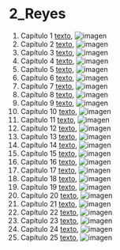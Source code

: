 # 2_Reyes

1. Capítulo 1 [texto](texto_filtrado/AT/2_Re/2_Re_1.txt), ![imagen](nube_de_palabras/AT/2_Re/2_Re_1.png)
2. Capítulo 2 [texto](texto_filtrado/AT/2_Re/2_Re_2.txt), ![imagen](nube_de_palabras/AT/2_Re/2_Re_2.png)
3. Capítulo 3 [texto](texto_filtrado/AT/2_Re/2_Re_3.txt), ![imagen](nube_de_palabras/AT/2_Re/2_Re_3.png)
4. Capítulo 4 [texto](texto_filtrado/AT/2_Re/2_Re_4.txt), ![imagen](nube_de_palabras/AT/2_Re/2_Re_4.png)
5. Capítulo 5 [texto](texto_filtrado/AT/2_Re/2_Re_5.txt), ![imagen](nube_de_palabras/AT/2_Re/2_Re_5.png)
6. Capítulo 6 [texto](texto_filtrado/AT/2_Re/2_Re_6.txt), ![imagen](nube_de_palabras/AT/2_Re/2_Re_6.png)
7. Capítulo 7 [texto](texto_filtrado/AT/2_Re/2_Re_7.txt), ![imagen](nube_de_palabras/AT/2_Re/2_Re_7.png)
8. Capítulo 8 [texto](texto_filtrado/AT/2_Re/2_Re_8.txt), ![imagen](nube_de_palabras/AT/2_Re/2_Re_8.png)
9. Capítulo 9 [texto](texto_filtrado/AT/2_Re/2_Re_9.txt), ![imagen](nube_de_palabras/AT/2_Re/2_Re_9.png)
10. Capítulo 10 [texto](texto_filtrado/AT/2_Re/2_Re_10.txt), ![imagen](nube_de_palabras/AT/2_Re/2_Re_10.png)
11. Capítulo 11 [texto](texto_filtrado/AT/2_Re/2_Re_11.txt), ![imagen](nube_de_palabras/AT/2_Re/2_Re_11.png)
12. Capítulo 12 [texto](texto_filtrado/AT/2_Re/2_Re_12.txt), ![imagen](nube_de_palabras/AT/2_Re/2_Re_12.png)
13. Capítulo 13 [texto](texto_filtrado/AT/2_Re/2_Re_13.txt), ![imagen](nube_de_palabras/AT/2_Re/2_Re_13.png)
14. Capítulo 14 [texto](texto_filtrado/AT/2_Re/2_Re_14.txt), ![imagen](nube_de_palabras/AT/2_Re/2_Re_14.png)
15. Capítulo 15 [texto](texto_filtrado/AT/2_Re/2_Re_15.txt), ![imagen](nube_de_palabras/AT/2_Re/2_Re_15.png)
16. Capítulo 16 [texto](texto_filtrado/AT/2_Re/2_Re_16.txt), ![imagen](nube_de_palabras/AT/2_Re/2_Re_16.png)
17. Capítulo 17 [texto](texto_filtrado/AT/2_Re/2_Re_17.txt), ![imagen](nube_de_palabras/AT/2_Re/2_Re_17.png)
18. Capítulo 18 [texto](texto_filtrado/AT/2_Re/2_Re_18.txt), ![imagen](nube_de_palabras/AT/2_Re/2_Re_18.png)
19. Capítulo 19 [texto](texto_filtrado/AT/2_Re/2_Re_19.txt), ![imagen](nube_de_palabras/AT/2_Re/2_Re_19.png)
20. Capítulo 20 [texto](texto_filtrado/AT/2_Re/2_Re_20.txt), ![imagen](nube_de_palabras/AT/2_Re/2_Re_20.png)
21. Capítulo 21 [texto](texto_filtrado/AT/2_Re/2_Re_21.txt), ![imagen](nube_de_palabras/AT/2_Re/2_Re_21.png)
22. Capítulo 22 [texto](texto_filtrado/AT/2_Re/2_Re_22.txt), ![imagen](nube_de_palabras/AT/2_Re/2_Re_22.png)
23. Capítulo 23 [texto](texto_filtrado/AT/2_Re/2_Re_23.txt), ![imagen](nube_de_palabras/AT/2_Re/2_Re_23.png)
24. Capítulo 24 [texto](texto_filtrado/AT/2_Re/2_Re_24.txt), ![imagen](nube_de_palabras/AT/2_Re/2_Re_24.png)
25. Capítulo 25 [texto](texto_filtrado/AT/2_Re/2_Re_25.txt), ![imagen](nube_de_palabras/AT/2_Re/2_Re_25.png)
